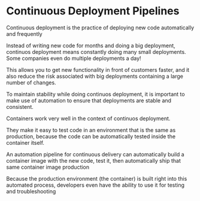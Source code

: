 # Continuous Deployment Pipelines

Continuous deployment is the practice of deploying new code automatically and frequently

Instead of writing new code for months and doing a big deployment, continuos deployment means constantly doing many small deployments. Some companies even do multiple deployments a day!

This allows you to get new functionality in front of customers faster, and it also reduce the risk associated with big deployments containing a large number of changes.

To maintain stability while doing continuos deployment, it is important to make use of automation to ensure that deployments are stable and consistent.

Containers work very well in the context of continuos deployment.

They make it easy to test code in an environment that is the same as production, because the code can be automatically tested inside the container itself.

An automation pipeline for continuous delivery can automatically build a container image with the new code, test it, then automatically ship that same container image production

Because the production environment (the container) is built right into this automated process, developers even have the ability to use it for testing and troubleshooting